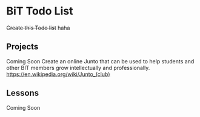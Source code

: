 # BiT Todo List 

~~Create this Todo list~~ haha

## Projects

Coming Soon
Create an online Junto that can be used to help students and other BIT members grow intellectually and professionally. https://en.wikipedia.org/wiki/Junto_(club) 

## Lessons

Coming Soon

